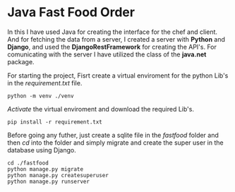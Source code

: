 # Java Fast Food Order

In this I have used Java for creating the interface for the chef and client. And for fetching the data from a server, I created a server with **Python** and **Django**, and used the **DjangoRestFramework** for creating the API's. For comunicating with the server I have utilized the class of the **java.net** package.

For starting the project, Fisrt create a virtual enviroment for the python Lib's in the *requirement.txt* file.
```
python -m venv ./venv
```
*Activate* the virtual enviroment and download the required Lib's.
```
pip install -r requirement.txt
```
Before going any futher, just create a sqlite file in the *fastfood* folder and then *cd* into the folder and simply migrate and create the super user in the database using Django.
```
cd ./fastfood
python manage.py migrate
python manage.py createsuperuser
python manage.py runserver
```
